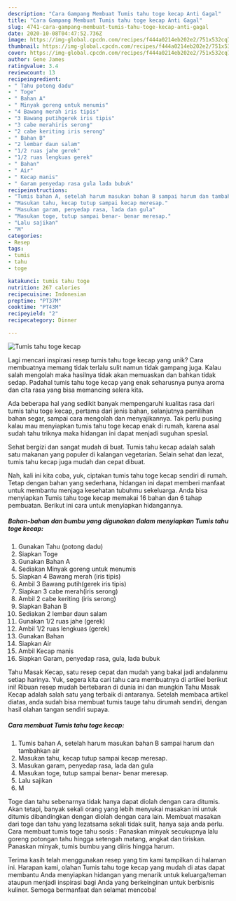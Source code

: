```yaml
---
description: "Cara Gampang Membuat Tumis tahu toge kecap Anti Gagal"
title: "Cara Gampang Membuat Tumis tahu toge kecap Anti Gagal"
slug: 4741-cara-gampang-membuat-tumis-tahu-toge-kecap-anti-gagal
date: 2020-10-08T04:47:52.736Z
image: https://img-global.cpcdn.com/recipes/f444a0214eb202e2/751x532cq70/tumis-tahu-toge-kecap-foto-resep-utama.jpg
thumbnail: https://img-global.cpcdn.com/recipes/f444a0214eb202e2/751x532cq70/tumis-tahu-toge-kecap-foto-resep-utama.jpg
cover: https://img-global.cpcdn.com/recipes/f444a0214eb202e2/751x532cq70/tumis-tahu-toge-kecap-foto-resep-utama.jpg
author: Gene James
ratingvalue: 3.4
reviewcount: 13
recipeingredient:
- " Tahu potong dadu"
- " Toge"
- " Bahan A"
- " Minyak goreng untuk menumis"
- "4 Bawang merah iris tipis"
- "3 Bawang putihgerek iris tipis"
- "3 cabe merahiris serong"
- "2 cabe keriting iris serong"
- " Bahan B"
- "2 lembar daun salam"
- "1/2 ruas jahe gerek"
- "1/2 ruas lengkuas gerek"
- " Bahan"
- " Air"
- " Kecap manis"
- " Garam penyedap rasa gula lada bubuk"
recipeinstructions:
- "Tumis bahan A, setelah harum masukan bahan B sampai harum dan tambahkan air"
- "Masukan tahu, kecap tutup sampai kecap meresap."
- "Masukan garam, penyedap rasa, lada dan gula"
- "Masukan toge, tutup sampai benar- benar meresap."
- "Lalu sajikan"
- "M"
categories:
- Resep
tags:
- tumis
- tahu
- toge

katakunci: tumis tahu toge 
nutrition: 267 calories
recipecuisine: Indonesian
preptime: "PT37M"
cooktime: "PT43M"
recipeyield: "2"
recipecategory: Dinner

---
```



![Tumis tahu toge kecap](https://img-global.cpcdn.com/recipes/f444a0214eb202e2/751x532cq70/tumis-tahu-toge-kecap-foto-resep-utama.jpg)

Lagi mencari inspirasi resep tumis tahu toge kecap yang unik? Cara membuatnya memang tidak terlalu sulit namun tidak gampang juga. Kalau salah mengolah maka hasilnya tidak akan memuaskan dan bahkan tidak sedap. Padahal tumis tahu toge kecap yang enak seharusnya punya aroma dan cita rasa yang bisa memancing selera kita.

Ada beberapa hal yang sedikit banyak mempengaruhi kualitas rasa dari tumis tahu toge kecap, pertama dari jenis bahan, selanjutnya pemilihan bahan segar, sampai cara mengolah dan menyajikannya. Tak perlu pusing kalau mau menyiapkan tumis tahu toge kecap enak di rumah, karena asal sudah tahu triknya maka hidangan ini dapat menjadi suguhan spesial.

Sehat bergizi dan sangat mudah di buat. Tumis tahu kecap adalah salah satu makanan yang populer di kalangan vegetarian. Selain sehat dan lezat, tumis tahu kecap juga mudah dan cepat dibuat.


Nah, kali ini kita coba, yuk, ciptakan tumis tahu toge kecap sendiri di rumah. Tetap dengan bahan yang sederhana, hidangan ini dapat memberi manfaat untuk membantu menjaga kesehatan tubuhmu sekeluarga. Anda bisa menyiapkan Tumis tahu toge kecap memakai 16 bahan dan 6 tahap pembuatan. Berikut ini cara untuk menyiapkan hidangannya.

<!--inarticleads1-->

##### Bahan-bahan dan bumbu yang digunakan dalam menyiapkan Tumis tahu toge kecap:

1. Gunakan  Tahu (potong dadu)
1. Siapkan  Toge
1. Gunakan  Bahan A
1. Sediakan  Minyak goreng untuk menumis
1. Siapkan 4 Bawang merah (iris tipis)
1. Ambil 3 Bawang putih(gerek iris tipis)
1. Siapkan 3 cabe merah(iris serong)
1. Ambil 2 cabe keriting (iris serong)
1. Siapkan  Bahan B
1. Sediakan 2 lembar daun salam
1. Gunakan 1/2 ruas jahe (gerek)
1. Ambil 1/2 ruas lengkuas (gerek)
1. Gunakan  Bahan
1. Siapkan  Air
1. Ambil  Kecap manis
1. Siapkan  Garam, penyedap rasa, gula, lada bubuk


Tahu Masak Kecap, satu resep cepat dan mudah yang bakal jadi andalanmu setiap harinya. Yuk, segera kita cari tahu cara membuatnya di artikel berikut ini! Ribuan resep mudah bertebaran di dunia ini dan mungkin Tahu Masak Kecap adalah salah satu yang terbaik di antaranya. Setelah membaca artikel diatas, anda sudah bisa membuat tumis tauge tahu dirumah sendiri, dengan hasil olahan tangan sendiri supaya. 

<!--inarticleads2-->

##### Cara membuat Tumis tahu toge kecap:

1. Tumis bahan A, setelah harum masukan bahan B sampai harum dan tambahkan air
1. Masukan tahu, kecap tutup sampai kecap meresap.
1. Masukan garam, penyedap rasa, lada dan gula
1. Masukan toge, tutup sampai benar- benar meresap.
1. Lalu sajikan
1. M


Toge dan tahu sebenarnya tidak hanya dapat diolah dengan cara ditumis. Akan tetapi, banyak sekali orang yang lebih menyukai masakan ini untuk ditumis dibandingkan dengan diolah dengan cara lain. Membuat masakan dari toge dan tahu yang lezatsama sekali tidak sulit, hanya saja anda perlu. Cara membuat tumis toge tahu sosis : Panaskan minyak secukupnya lalu goreng potongan tahu hingga setengah matang, angkat dan tiriskan. Panaskan minyak, tumis bumbu yang diiris hingga harum. 

Terima kasih telah menggunakan resep yang tim kami tampilkan di halaman ini. Harapan kami, olahan Tumis tahu toge kecap yang mudah di atas dapat membantu Anda menyiapkan hidangan yang menarik untuk keluarga/teman ataupun menjadi inspirasi bagi Anda yang berkeinginan untuk berbisnis kuliner. Semoga bermanfaat dan selamat mencoba!
